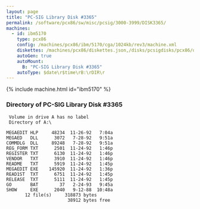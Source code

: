 ```yaml
---
layout: page
title: "PC-SIG Library Disk #3365"
permalink: /software/pcx86/sw/misc/pcsig/3000-3999/DISK3365/
machines:
  - id: ibm5170
    type: pcx86
    config: /machines/pcx86/ibm/5170/cga/1024kb/rev3/machine.xml
    diskettes: /machines/pcx86/diskettes.json,/disks/pcsigdisks/pcx86/diskettes.json
    autoGen: true
    autoMount:
      B: "PC-SIG Library Disk #3365"
    autoType: $date\r$time\rB:\rDIR\r
---
```


{% include machine.html id="ibm5170" %}

### Directory of PC-SIG Library Disk #3365

     Volume in drive A has no label
     Directory of A:\

    MEGAEDIT HLP     48234  11-26-92   7:04a
    MEGAED   DLL      3072   7-28-92   9:51a
    COMMDLG  DLL     89248   7-28-92   9:51a
    REG_FORM TXT      2501  11-24-92   1:46p
    REGISTER TXT      6130  11-24-92   1:46p
    VENDOR   TXT      3910  11-24-92   1:46p
    README   TXT      5919  11-24-92   1:45p
    MEGAEDIT EXE    145920  11-24-92   1:36p
    READ1ST  TXT      6751  11-24-92   1:45p
    RELEASE  TXT      5111  11-24-92   1:45p
    GO       BAT        37   2-24-93   9:45a
    SHOW     EXE      2040   9-12-88  10:48a
           12 file(s)     318873 bytes
                           38912 bytes free
